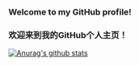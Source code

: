 ### Welcome to my GitHub profile!
### 欢迎来到我的GitHub个人主页！

[![Anurag's github stats](https://github-readme-stats.vercel.app/api?username=ShiBaoliang)](https://github.com/anuraghazra/github-readme-stats)

<!--
**ShiBaoliang/ShiBaoliang** is a ✨ _special_ ✨ repository because its `README.md` (this file) appears on your GitHub profile.

Here are some ideas to get you started:

- 🔭 I’m currently working on ...
- 🌱 I’m currently learning ...
- 👯 I’m looking to collaborate on ...
- 🤔 I’m looking for help with ...
- 💬 Ask me about ...
- 📫 How to reach me: ...
- 😄 Pronouns: ...
- ⚡ Fun fact: ...
-->
